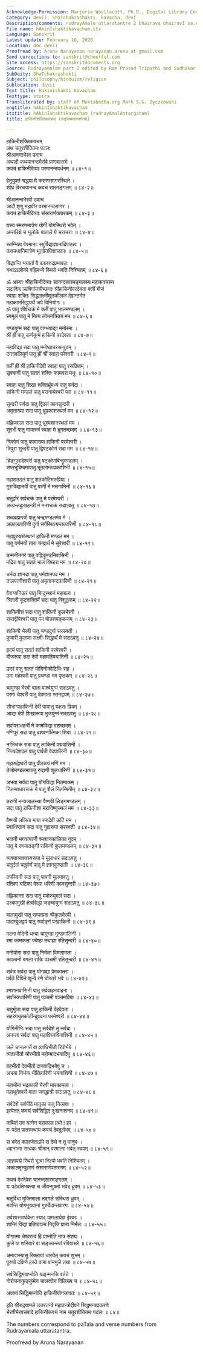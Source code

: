```yaml
---
Acknowledge-Permission: Marjorie Woollacott, Ph.D., Digital Library Coordinator muktabodha.org
Category: devii, ShaTchakrashakti, kavacha, devI
Description/comments: rudrayAmale uttaratantre 2 bhairava bhairavI sa.nvAde
File name: hAkinIshaktikavacham.itx
Language: Sanskrit
Latest update: February 16, 2020
Location: doc_devii
Proofread by: Aruna Narayanan narayanan.aruna at gmail.com
Send corrections to: sanskrit@cheerful.com
Site access: https://sanskritdocuments.org
Source: Rudrayamalam part 2 edited by Ram Prasad Tripathi and Sudhakar Malaviya
SubDeity: ShaTchakrashakti
Subject: philosophy/hinduism/religion
Sublocation: devii
Text title: Hakinishakti Kavacham
Texttype: stotra
Transliterated by: staff of Muktabodha.org Mark S.G. Dyczkowski
engtitle: hAkinIshaktikavacham
itxtitle: hAkinIshaktikavacham (rudrayAmalAntargatam)
title: हाकिनीशक्तिकवचम् (रुद्रयामलान्तर्गतम्)

---
```

  
 हाकिनीशक्तिकवचम्   
अथ चतुरशीतितमः पटलः  
श्रीआनन्दभैरव उवाच  
अथादौ कथयानन्दभैरवि प्राणवल्लभे ।  
कवचं हाकिनीदेव्याः परमानन्दवर्धनम् ॥ ८४-१॥  
  
हेतुयुक्तं श्रद्धया मे करुणासागरस्थिते ।  
शीघ्रं विरचयानन्द कवचं सारमङ्गलम् ॥ ८४-२॥  
  
श्रीआनन्दभैरवी उवाच  
आदौ शृणु महावीर परमानन्दसागर ।  
कवचं हाकिनीदेव्याः संसारार्णवतारकम् ॥ ८४-३॥  
  
यस्य स्मरणमात्रेण योगी योगस्थिरो भवेत् ।  
अन्तरिक्षे च भूलोके पाताले ये चराचराः ॥ ८४-४॥  
  
स्तम्भिता वेपमानाः स्युर्विद्याज्ञानादिपाठतः ।  
कवचध्वनिमात्रेण भूतप्रेतपिशाचकाः ॥ ८४-५॥  
  
विद्रवन्ति भयार्ता वै कालरुद्रप्रभावतः ।  
यथाऽऽलोको वह्निमध्ये स्थिरो भवति निश्चितम् ॥ ८४-६॥  
  
ॐ अस्याः श्रीहाकिनीदेव्याः सानन्दसारमङ्गलस्य महाकवचस्य  
सदाशिव ऋषिर्गायत्रीच्छन्दः श्रीहाकिनीपरदेवता क्लीं बीजं  
स्वाहा शक्तिः सिद्धलक्ष्मीमूलकीलकं देहान्तर्गत  
महाकामसिद्ध्यर्थे जपे विनियोगः ।  
ॐ पातु शीर्षचक्रं मे क्लीं पातु भालमण्डलम् ।  
स्वमूलं पातु मे नित्यं लोचनत्रितयं मम ॥ ८४-६॥  
  
गण्डयुग्मं सदा पातु वाग्भवाद्या मनोरमा ।  
श्रीं ह्रीं पातु कर्णयुग्मं हाकिनी परदेवता ॥ ८४-७॥  
  
महाविद्या सदा पातु ममोष्ठाधरसम्पुटम् ।  
दन्तावलियुगं पातु ह्रीं श्रीं स्वाहा परेश्वरी ॥ ८४-९॥  
  
क्लीं ह्रीं श्रीं हाकिनीदेवी स्वाहा पातु रसप्रियाम् ।  
सृक्कनीं पातु सततं शक्तिः कामवरा मधुः ॥ ८४-१०॥  
  
स्वाहा पातु शिखा शक्तिर्भ्रूमध्यं पातु सर्वदा ।  
हाकिनी मण्डलं पातु परानाथेश्वरी परा ॥ ८४-११॥  
  
सुन्दरी सर्वदा पातु द्विदलं कामसुन्दरी ।  
अमृताख्या सदा पातु भ्रूप्रकाशस्थलं मम ॥ ८४-१२॥  
  
वह्निज्वाला सदा पातु भ्रूश्मशानस्थलं मम ।  
सुरभी पातु मायास्त्रं स्वाहा मे भ्रूगतच्छदम् ॥ ८४-१३॥  
  
त्रिकोणं पातु कामाख्या हाकिनी परमेश्वरी ।  
त्रिपुरा सुन्दरी पातु द्विषट्कोणं सदा मम ॥ ८४-१४॥  
  
हिङ्गुलादेश्वरी पातु षट्कोणबिन्दुमण्डलम् ।  
सप्तभूबिम्बमापातु भूतलान्तःप्रकाशिनी ॥ ८४-१५॥  
  
महाशतदलं पातु शतकोटिमरुप्रिया ।  
गुरुविद्यामयी पातु वाणी मे मत्तगामिनी ॥ ८४-१६॥  
  
चतुर्द्वारं सर्वचक्रं पातु मे परमेश्वरी ।  
अत्यन्तदुःखहन्त्री मे मनश्चक्रं सदाऽवतु ॥ ८४-१७॥  
  
शब्दब्रह्ममयी पातु चन्द्रमण्डलमेव मे ।  
अकालतारिणी दुर्गा सर्गस्थित्यन्तकारिणी ॥ ८४-१८॥  
  
महापुरुषसंस्थानं हाकिनी मण्डलं मम ।  
पातु वर्णमयी तारा चन्द्रार्धं मे सुरेश्वरी ॥ ८४-१९॥  
  
उन्मनीनगरं पातु वह्निकुण्डनिवासिनी ।  
मदिरा पातु सततं भालं विषहरा मम ॥ ८४-२०॥  
  
धर्मदा ज्ञानदा पातु धर्मज्ञानपदं मम ।  
तालपत्नीश्वरी पातु अमृतानन्दकारिणी ॥ ८४-२१॥  
  
वैराग्यनिकरं पातु बिन्दुस्थानं महाबला ।  
त्रितारी कूटशक्तिर्मे सदा पातु विशुद्धकम् ॥ ८४-२२॥  
  
शाकिनीशं सदा पातु शाकिनी कुलभैरवी ।  
सप्तद्वीपेश्वरी पातु मम षोडशपङ्कजम् ॥ ८४-२३॥  
  
शाकिनी भैरवी पातु चण्डदुर्गा सरस्वती ।  
कुमारी कुलजा लक्ष्मीः सिद्धार्थं मे सदाऽवतु ॥ ८४-२४॥  
  
हृदयं पातु सततं शाकिनी परमेश्वरी ।  
बीजरूपा सदा देवी महामहिषघातिनी ॥ ८४-२५॥  
  
उदरं पातु सततं योगिनीकोटिभिः सह ।  
उमा महेश्वरी पातु प्रचण्डा मम पृष्ठकम् ॥ ८४-२६॥  
  
चामुण्डा भैरवी बाला पार्श्वयुग्मं सदाऽवतु ।  
परमा चेश्वरी पातु देवमाता स्तनद्वयम् ॥ ८४-२७॥  
  
सौभाग्यहाकिनी देवी पायात्तु यक्षसः प्रियम् ।  
आद्या देवी शिखारूपा भुजयुग्मं सदाऽवतु ॥ ८४-२८॥  
  
सर्वापराधहर्त्री मे कामविद्या दशच्छदम् ।  
मणिपूरं सदा पातु दशवर्णात्मिका शिवा ॥ ८४-२९॥  
  
नाभिचक्रं सदा पातु लाकिनी पद्मवासिनी ।  
नित्यदेशदलं पातु पार्वती वेदपालिनी ॥ ८४-३०॥  
  
महारुद्रेश्वरी पातु पीठरूपं मणिं मम ।  
तेजोमण्डलमापातु रुद्राणी शूलधारिणी ॥ ८४-३१॥  
  
अभया सर्वदा पातु योगविद्या नितम्बकम् ।  
नितम्बाधारचक्रं मे पातु शैलं नितम्बिनीम् ॥ ८४-३२॥  
  
तरुणी मन्त्रजालस्था वैष्णवी लिङ्गमण्डलम् ।  
सदा पातु हाकिनीशा महाविष्णुस्थलं मम ॥ ८४-३३॥  
  
वैष्णवी ललिता माया रमादेवी कटिं मम ।  
स्वाधिष्ठानं सदा पातु गुह्यरूपा सरस्वती ॥ ८४-३४॥  
  
भवानी भगवत्पत्नी श्मशानकालिका गुदम् ।  
पातु मे रणमातङ्गी राकिनी कुलमण्डलम् ॥ ८४-३५॥  
  
व्यक्ताव्यक्तस्वरूपा मे मूलाधारं सदाऽवतु ।  
चतुर्दलं चतुर्वर्णं पातु मे ज्ञानकुण्डली ॥ ८४-३६॥  
  
तपस्विनी सदा पातु पावनी मूलमावतु ।  
रतिका घटिका वेश्या धरिणी कामसुन्दरी ॥ ८४-३७॥  
  
वह्निकान्ता सदा पातु ममोरुयुगलं सदा ।  
उल्कामुखी क्षेत्रसिद्धा जङ्घायुग्मं सदाऽवतु ॥ ८४-३८॥  
  
बालामुखी पातु सम्पत्प्रदा श्रीकुलभैरवी ।  
पादाम्बुजद्वयं पातु सर्वाङ्गं परहाकिनी ॥ ८४-३९॥  
  
मदना मेदिनी धन्या चामुण्डा मुण्डमालिनी ।  
रमा कामकला ज्येष्ठा तथाज्ञा रतिसुन्दरी ॥ ८४-४०॥  
  
मनोयोगा सदा पातु निर्मला विमलामला ।  
काञ्चनी बगला रात्रिः पञ्चमी रतिसुन्दरी ॥ ८४-४१॥  
  
सर्वत्र सर्वदा पातु योगाद्या प्रेमकातरा ।  
पर्वते विपिने शून्ये रणे घोरतरे भवे ॥ ८४-४२॥  
  
श्मशानवासिनी पातु सर्ववाहनवाहना ।  
सर्वास्त्रधारिणी पातु पञ्चमी पञ्चमप्रिया ॥ ८४-४३॥  
  
चतुर्भुजा सदा पातु हाकिनी देहदेवता ।  
सहस्रायुतकोटीन्दुवदना परमेश्वरी ॥ ८४-४४॥  
  
योगिनीभिः सदा पातु सर्वदेशे तु सर्वदा ।  
अनन्ता सर्वदा पातु महाविघ्नविनाशिनी ॥ ८४-४५॥  
  
जले चानलगर्ते वा व्याधिभीतौ रिपोर्भये ।  
व्याघ्रभीतौ चौरभीतौ महोन्मादभयादिषु ॥ ८४-४६॥  
  
ग्रहभीतौ देवभीतौ दानवाद्रिभयेषु च ।  
अभया निर्भया भीतिहारिणी भयनाशिनी ॥ ८४-४७॥  
  
महाभीमा भद्रकाली भैरवी मारकामला ।  
महाभूतेश्वरी माता जगद्धात्री सदाऽवतु ॥ ८४-४८॥  
  
सर्वदेशे सर्वपीठे मातृका पातु नित्यशः ।  
इत्येतत् कवचं सर्वसिद्धिदं दुःखनाशनम् ॥ ८४-४९॥  
  
कथितं तव यत्नेन महाकाल प्रभो ! हर ।  
यः पठेत् प्रातरुत्थाय कवचं देवदुर्लभम् ॥ ८४-५०॥  
  
स भवेत् कालजेताऽपि स देवो न तु मानुषः ।  
ध्यानात्मा साधकः श्रीमान् परमात्मा भवेत् स्वयम् ॥ ८४-५१॥  
  
आज्ञापद्मे स्थिरो भूत्वा नित्यो भवति निश्चितम् ।  
अकालमृत्युहरणं संसारार्णवतारणम् ॥ ८४-५२॥  
  
कवचं देवदेवेश चानन्दसारमङ्गलम् ।  
यः पठेदतिभक्त्या च जीवन्मुक्तो भवेद् ध्रुवम् ॥ ८४-५३॥  
  
चतुर्विधा मुक्तिमाला तद्गले संस्थिरा ध्रुवम् ।  
भवन्ति योगमुख्यानां गुरुर्वेदान्तपारगः ॥ ८४-५४॥  
  
सर्वशास्त्रार्थवेत्ता स्याद् यामलार्थज्ञ ईश्वरः ।  
शान्तिं विद्यां प्रतिष्ठाञ्च निवृत्तिं प्राप्य निर्मलः ॥ ८४-५५॥  
  
योगात्मा चेश्वरत्वं हि प्राप्नोति नात्र संशयः ।  
कुजे वा शनिवारे वा सङ्क्रान्त्यां रविवासरे ॥ ८४-५६॥  
  
अमावास्यासु रिक्तायां धारयेत् कवचं शुभम् ।  
पुरुषो दक्षिणे हस्ते वामा वामभुजे तथा ॥ ८४-५७॥  
  
सर्वसिद्धिमवाप्नोति यद्यन्मनसि वर्तते ।  
गोरोचनाकुङ्कुमेन चालक्तेन विलिख्य च ॥ ८४-५८॥  
  
अवश्यं सिद्धिमाप्नोति हाकिनीयोगजापतः ॥ ८४-५९॥  
  
इति श्रीरुद्रयामले उत्तरतन्त्रे महातन्त्रोद्दीपने सिद्धमन्त्रप्रकरणे  
भैरवीभैरवसंवादे हाकिनीकवचं नाम चतुरशीतितमः पटलः ॥ ८४॥  
  
  
The numbers correspond to paTala and verse numbers from  
Rudrayamala uttaratantra.  
  
Proofread by Aruna Narayanan   
  
